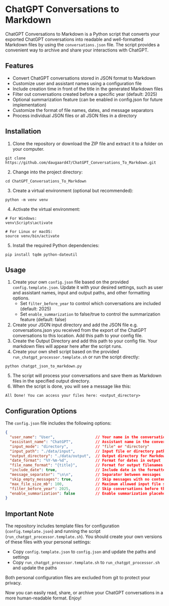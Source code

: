 # ChatGPT Conversations to Markdown
ChatGPT Conversations to Markdown is a Python script that converts your exported ChatGPT conversations into readable and well-formatted Markdown files by using the `conversations.json` file. The script provides a convenient way to archive and share your interactions with ChatGPT.

## Features
* Convert ChatGPT conversations stored in JSON format to Markdown
* Customize user and assistant names using a configuration file
* Include creation time in front of the title in the generated Markdown files
* Filter out conversations created before a specific year (default: 2025)
* Optional summarization feature (can be enabled in config.json for future implementation)
* Customize the format of file names, dates, and message separators
* Process individual JSON files or all JSON files in a directory

## Installation
1. Clone the repository or download the ZIP file and extract it to a folder on your computer.
```
git clone https://github.com/daugaard47/ChatGPT_Conversations_To_Markdown.git
```
2. Change into the project directory:
```
cd ChatGPT_Conversations_To_Markdown
```
3. Create a virtual environment (optional but recommended):
```
python -m venv venv
```
4. Activate the virtual environment:
```
# For Windows:
venv\Scripts\activate

# For Linux or macOS:
source venv/bin/activate
```

5. Install the required Python dependencies:
```
pip install tqdm python-dateutil
```

## Usage
1. Create your own `config.json` file based on the provided `config.template.json`. Update it with your desired settings, such as user and assistant names, input and output paths, and other formatting options.
   - Set `filter_before_year` to control which conversations are included (default: 2025)
   - Set `enable_summarization` to false/true to control the summarization feature (default: false)
2. Create your JSON input directory and add the JSON file e.g. conversations.json you received from the export of the ChatGPT conversations to this location. Add this path to your config file.
3. Create the Output Directory and add this path to your config file. Your markdown files will appear here after the script runs.
4. Create your own shell script based on the provided `run_chatgpt_processor.template.sh` or run the script directly:
```
python chatgpt_json_to_markdown.py
```
5. The script will process your conversations and save them as Markdown files in the specified output directory.
6. When the script is done, you will see a message like this:
```
All Done! You can access your files here: <output_directory>
```

## Configuration Options
The `config.json` file includes the following options:

```json
{
  "user_name": "User",                  // Your name in the conversations
  "assistant_name": "ChatGPT",          // Assistant name in the conversations
  "input_mode": "directory",            // "file" or "directory"
  "input_path": "./data/input",         // Input file or directory path
  "output_directory": "./data/output",  // Output directory for Markdown files
  "date_format": "%Y-%m-%d",            // Format for dates in output
  "file_name_format": "{title}",        // Format for output filenames
  "include_date": true,                 // Include date in the formatted output
  "message_separator": "\n\n",          // Separator between messages
  "skip_empty_messages": true,          // Skip messages with no content
  "max_file_size_mb": 100,              // Maximum allowed input file size
  "filter_before_year": 2025,           // Skip conversations before this year
  "enable_summarization": false         // Enable summarization placeholder
}
```

## Important Note
The repository includes template files for configuration (`config.template.json`) and running the script (`run_chatgpt_processor.template.sh`). You should create your own versions of these files with your personal settings:
- Copy `config.template.json` to `config.json` and update the paths and settings
- Copy `run_chatgpt_processor.template.sh` to `run_chatgpt_processor.sh` and update the paths

Both personal configuration files are excluded from git to protect your privacy.

Now you can easily read, share, or archive your ChatGPT conversations in a more human-readable format. Enjoy!
